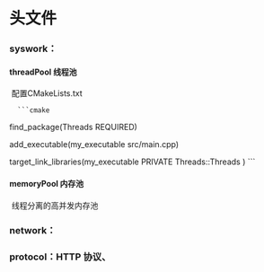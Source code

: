 # 头文件



### syswork：

####   threadPool 线程池

​      配置CMakeLists.txt

      ```cmake
find_package(Threads REQUIRED)

add_executable(my_executable src/main.cpp)

target_link_libraries(my_executable
	PRIVATE
	Threads::Threads
)
      ```





#### memoryPool 内存池

​	线程分离的高并发内存池



### network：





### protocol：HTTP 协议、